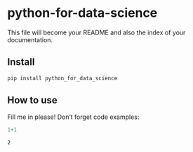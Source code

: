 # python-for-data-science


<!-- WARNING: THIS FILE WAS AUTOGENERATED! DO NOT EDIT! -->

This file will become your README and also the index of your
documentation.

## Install

``` sh
pip install python_for_data_science
```

## How to use

Fill me in please! Don’t forget code examples:

``` python
1+1
```

    2
